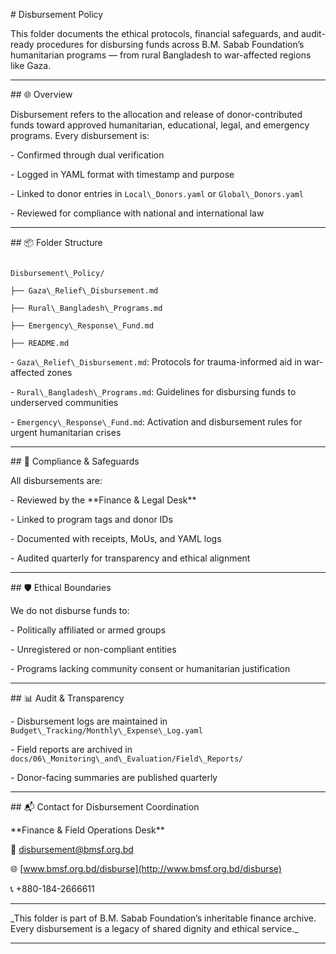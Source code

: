\# Disbursement Policy



This folder documents the ethical protocols, financial safeguards, and audit-ready procedures for disbursing funds across B.M. Sabab Foundation’s humanitarian programs — from rural Bangladesh to war-affected regions like Gaza.



---



\## 🌐 Overview



Disbursement refers to the allocation and release of donor-contributed funds toward approved humanitarian, educational, legal, and emergency programs. Every disbursement is:



\- Confirmed through dual verification

\- Logged in YAML format with timestamp and purpose

\- Linked to donor entries in `Local\_Donors.yaml` or `Global\_Donors.yaml`

\- Reviewed for compliance with national and international law



---



\## 📦 Folder Structure



```plaintext

Disbursement\_Policy/

├── Gaza\_Relief\_Disbursement.md

├── Rural\_Bangladesh\_Programs.md

├── Emergency\_Response\_Fund.md

├── README.md

```



\- `Gaza\_Relief\_Disbursement.md`: Protocols for trauma-informed aid in war-affected zones

\- `Rural\_Bangladesh\_Programs.md`: Guidelines for disbursing funds to underserved communities

\- `Emergency\_Response\_Fund.md`: Activation and disbursement rules for urgent humanitarian crises



---



\## 🔐 Compliance \& Safeguards



All disbursements are:



\- Reviewed by the \*\*Finance \& Legal Desk\*\*

\- Linked to program tags and donor IDs

\- Documented with receipts, MoUs, and YAML logs

\- Audited quarterly for transparency and ethical alignment



---



\## 🛡️ Ethical Boundaries



We do not disburse funds to:



\- Politically affiliated or armed groups

\- Unregistered or non-compliant entities

\- Programs lacking community consent or humanitarian justification



---



\## 📊 Audit \& Transparency



\- Disbursement logs are maintained in `Budget\_Tracking/Monthly\_Expense\_Log.yaml`

\- Field reports are archived in `docs/06\_Monitoring\_and\_Evaluation/Field\_Reports/`

\- Donor-facing summaries are published quarterly



---



\## 📬 Contact for Disbursement Coordination



\*\*Finance \& Field Operations Desk\*\*  

📧 disbursement@bmsf.org.bd  

🌐 \[www.bmsf.org.bd/disburse](http://www.bmsf.org.bd/disburse)  

📞 +880-184-2666611



---



\_This folder is part of B.M. Sabab Foundation’s inheritable finance archive. Every disbursement is a legacy of shared dignity and ethical service.\_



---





